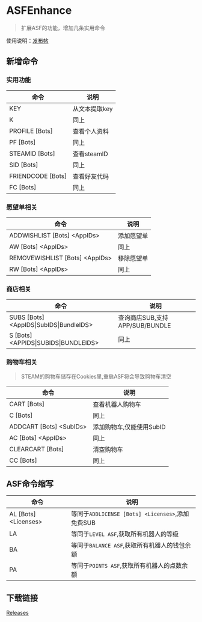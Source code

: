 # ASFEnhance

> 扩展ASF的功能，增加几条实用命令

使用说明：[发布帖](https://keylol.com/t716051-1-1)

## 新增命令

### 实用功能

| 命令                | 说明          |
| ------------------- | ------------- |
| KEY                 | 从文本提取key |
| K                   | 同上          |
| PROFILE \[Bots\]    | 查看个人资料  |
| PF \[Bots\]         | 同上          |
| STEAMID \[Bots\]    | 查看steamID   |
| SID \[Bots\]        | 同上          |
| FRIENDCODE \[Bots\] | 查看好友代码  |
| FC \[Bots\]         | 同上          |

### 愿望单相关

| 命令                                | 说明       |
| ----------------------------------- | ---------- |
| ADDWISHLIST  \[Bots\] \<AppIDs\>    | 添加愿望单 |
| AW \[Bots\] \<AppIDs\>              | 同上       |
| REMOVEWISHLIST  \[Bots\] \<AppIDs\> | 移除愿望单 |
| RW \[Bots\] \<AppIDs\>              | 同上       |

### 商店相关

| 命令                                        | 说明                           |
| ------------------------------------------- | ------------------------------ |
| SUBS \[Bots\] \<AppIDS\|SubIDS\|BundleIDS\> | 查询商店SUB,支持APP/SUB/BUNDLE |
| S \[Bots\] \<APPIDS\|SUBIDS\|BUNDLEIDS\>    | 同上                           |

### 购物车相关

> STEAM的购物车储存在Cookies里,重启ASF将会导致购物车清空

| 命令                         | 说明                     |
| ---------------------------- | ------------------------ |
| CART \[Bots\]                | 查看机器人购物车         |
| C \[Bots\]                   | 同上                     |
| ADDCART  \[Bots\] \<SubIDs\> | 添加购物车,仅能使用SubID |
| AC \[Bots\] \<AppIDs\>       | 同上                     |
| CLEARCART  \[Bots\]          | 清空购物车               |
| CC \[Bots\]                  | 同上                     |

## ASF命令缩写

| 命令                     | 说明                                             |
| ------------------------ | ------------------------------------------------ |
| AL \[Bots\] \<Licenses\> | 等同于`ADDLICENSE [Bots] <Licenses>`,添加免费SUB |
| LA                       | 等同于`LEVEL ASF`,获取所有机器人的等级           |
| BA                       | 等同于`BALANCE ASF`,获取所有机器人的钱包余额     |
| PA                       | 等同于`POINTS ASF`,获取所有机器人的点数余额      |

## 下载链接

[Releases](https://github.com/chr233/ASFEnhance/releases)
